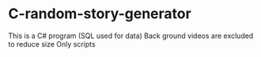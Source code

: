 # C-random-story-generator
This is a C# program (SQL used for data)
Back ground videos are excluded to reduce size
Only scripts
